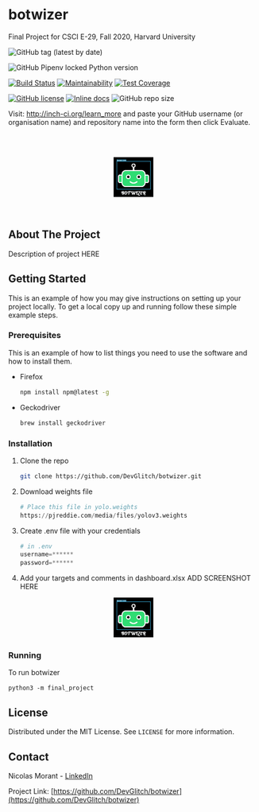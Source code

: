 # botwizer

Final Project for CSCI E-29, Fall 2020, Harvard University

![GitHub tag (latest by date)](https://img.shields.io/github/v/tag/DevGlitch/botwizer)

![GitHub Pipenv locked Python version](https://img.shields.io/github/pipenv/locked/python-version/DevGlitch/botwizer)

[![Build Status](https://travis-ci.com/DevGlitch/botwizer.svg?branch=master)](https://travis-ci.com/DevGlitch/botwizer)
[![Maintainability](https://api.codeclimate.com/v1/badges/6f2f0051db57f72a0e58/maintainability)](https://codeclimate.com/github/DevGlitch/botwizer/maintainability)
[![Test Coverage](https://api.codeclimate.com/v1/badges/6f2f0051db57f72a0e58/test_coverage)](https://codeclimate.com/github/DevGlitch/botwizer/test_coverage)

[![GitHub license](https://img.shields.io/github/license/DevGlitch/botwizer)](https://github.com/DevGltich/botwizer/master/LICENSE)
[![Inline docs](http://inch-ci.org/github/DevGlitch/botwizer.svg?branch=master)](http://inch-ci.org/github/DevGlitch/botwizer)
![GitHub repo size](https://img.shields.io/github/repo-size/DevGlitch/botwizer)


Visit: http://inch-ci.org/learn_more and paste your GitHub username (or organisation name) and repository name into the form then click Evaluate.

<br>


<!-- PROJECT LOGO -->
<br />
<p align="center">
  <a href="https://github.com/DevGlitch/botwizer">
    <img src="images/botwizer_logo.jpg" alt="Logo" width="80" height="80">
  </a>
</p>

<br>

<!-- ABOUT THE PROJECT -->
## About The Project

Description of project HERE


<!-- GETTING STARTED -->
## Getting Started

This is an example of how you may give instructions on setting up your project locally.
To get a local copy up and running follow these simple example steps.

### Prerequisites

This is an example of how to list things you need to use the software and how to install them.
* Firefox
  ```sh
  npm install npm@latest -g
  ```

* Geckodriver
  ```sh
  brew install geckodriver
  ```


### Installation

1. Clone the repo
   ```sh
   git clone https://github.com/DevGlitch/botwizer.git
   ```

2. Download weights file
   ```python
   # Place this file in yolo.weights
   https://pjreddie.com/media/files/yolov3.weights 
   ```

2. Create .env file with your credentials
   ```python
   # in .env
   username=******
   password=******
   ```

3. Add your targets and comments in dashboard.xlsx
ADD SCREENSHOT HERE
<p align="center">
  <a href="https://github.com/DevGlitch/botwizer">
    <img src="images/botwizer_logo.jpg" alt="Logo" width="80" height="80">
  </a>
</p>
  
### Running

To run botwizer
   ```JS
   python3 -m final_project
   ```

<!-- LICENSE -->
## License

Distributed under the MIT License. See `LICENSE` for more information.



<!-- CONTACT -->
## Contact

Nicolas Morant - [LinkedIn](https://www.linkedin.com/in/nicolasmorant/)

Project Link: [https://github.com/DevGlitch/botwizer](https://github.com/DevGlitch/botwizer)
